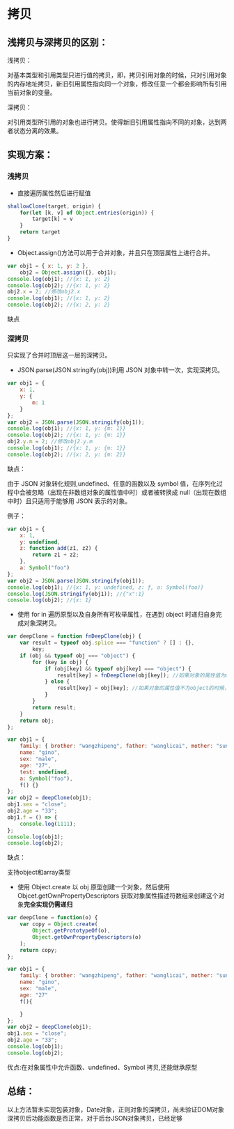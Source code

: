 # 拷贝
## 浅拷贝与深拷贝的区别：

浅拷贝：

对基本类型和引用类型只进行值的拷贝，即，拷贝引用对象的时候，只对引用对象的内存地址拷贝，新旧引用属性指向同一个对象，修改任意一个都会影响所有引用当前对象的变量。

深拷贝：

对引用类型所引用的对象也进行拷贝。使得新旧引用属性指向不同的对象，达到两者状态分离的效果。

## 实现方案：

### 浅拷贝
* 直接遍历属性然后进行赋值

```js
shallowClone(target, origin) {
    for(let [k, v] of Object.entries(origin)) {
        target[k] = v
    }
    return target
}
```

* Object.assign()方法可以用于合并对象，并且只在顶层属性上进行合并。

```javascript
var obj1 = { x: 1, y: 2 },
    obj2 = Object.assign({}, obj1);
console.log(obj1); //{x: 1, y: 2}
console.log(obj2); //{x: 1, y: 2}
obj2.x = 2; //修改obj2.x
console.log(obj1); //{x: 1, y: 2}
console.log(obj2); //{x: 2, y: 2}
```

缺点

### 深拷贝
只实现了合并时顶层这一层的深拷贝。


* JSON.parse(JSON.stringify(obj))利用 JSON 对象中转一次，实现深拷贝。

```javascript
var obj1 = {
    x: 1,
    y: {
        m: 1
    }
};
var obj2 = JSON.parse(JSON.stringify(obj1));
console.log(obj1); //{x: 1, y: {m: 1}}
console.log(obj2); //{x: 1, y: {m: 1}}
obj2.y.m = 2; //修改obj2.y.m
console.log(obj1); //{x: 1, y: {m: 1}}
console.log(obj2); //{x: 2, y: {m: 2}}
```

缺点：

由于 JSON 对象转化规则,undefined、任意的函数以及 symbol 值，在序列化过程中会被忽略（出现在非数组对象的属性值中时）或者被转换成 null（出现在数组中时）且只适用于能够用 JSON 表示的对象。

例子：

```javascript
var obj1 = {
    x: 1,
    y: undefined,
    z: function add(z1, z2) {
        return z1 + z2;
    },
    a: Symbol("foo")
};
var obj2 = JSON.parse(JSON.stringify(obj1));
console.log(obj1); //{x: 1, y: undefined, z: ƒ, a: Symbol(foo)}
console.log(JSON.stringify(obj1)); //{"x":1}
console.log(obj2); //{x: 1}
```


* 使用 for in 遍历原型以及自身所有可枚举属性，在遇到 object 时递归自身完成对象深拷贝。

```javascript
var deepClone = function fnDeepClone(obj) {
    var result = typeof obj.splice === "function" ? [] : {},
        key;
    if (obj && typeof obj === "object") {
        for (key in obj) {
            if (obj[key] && typeof obj[key] === "object") {
                result[key] = fnDeepClone(obj[key]); //如果对象的属性值为object的时候，递归调用deepClone，即再把某个值对象复制一份到新的对象的对应值中
            } else {
                result[key] = obj[key]; //如果对象的属性值不为object的时候，直接复制参数对象的每一个键/值到新对象对应的键/值中
            }
        }
        return result;
    }
    return obj;
};

var obj1 = {
    family: { brother: "wangzhipeng", father: "wanglicai", mother: "sunaiyun" },
    name: "gino",
    sex: "male",
    age: "27",
    test: undefined,
    a: Symbol("foo"),
    f() {}
};
var obj2 = deepClone(obj1);
obj1.sex = "close";
obj2.age = "33";
obj1.f = () => {
    console.log(1111);
};
console.log(obj1);
console.log(obj2);
```
缺点：

支持object和array类型

* 使用 Object.create 以 obj 原型创建一个对象，然后使用 Objcet.getOwnPropertyDescriptors 获取对象属性描述符数组来创建这个对象**完全实现仍需递归**

```javascript
var deepClone = function(o) {
    var copy = Object.create(
        Object.getPrototypeOf(o),
        Object.getOwnPropertyDescriptors(o)
    );
    return copy;
};

var obj1 = {
    family: { brother: "wangzhipeng", father: "wanglicai", mother: "sunaiyun" },
    name: "gino",
    sex: "male",
    age: "27"
    f(){

    }
};
var obj2 = deepClone(obj1);
obj1.sex = "close";
obj2.age = "33";
console.log(obj1);
console.log(obj2);
```

优点:在对象属性中允许函数、undefined、Symbol 拷贝,还能继承原型

## 总结：

以上方法暂未实现包装对象，Date对象，正则对象的深拷贝，尚未验证DOM对象深拷贝后功能函数是否正常，对于后台JSON对象拷贝，已经足够